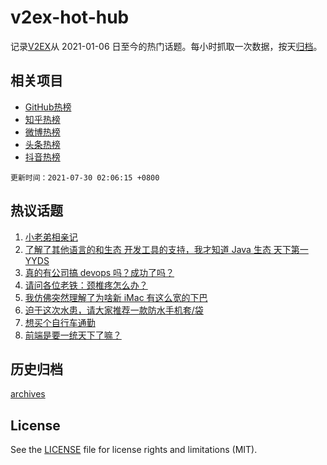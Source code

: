 # v2ex-hot-hub

 记录[V2EX](https://www.v2ex.com/)从 2021-01-06 日至今的热门话题。每小时抓取一次数据，按天[归档](archives)。
 
 ## 相关项目

- [GitHub热榜](https://github.com/lonnyzhang423/github-hot-hub)
- [知乎热榜](https://github.com/lonnyzhang423/zhihu-hot-hub)
- [微博热榜](https://github.com/lonnyzhang423/weibo-hot-hub)
- [头条热榜](https://github.com/lonnyzhang423/toutiao-hot-hub)
- [抖音热榜](https://github.com/lonnyzhang423/douyin-hot-hub)


 `更新时间：2021-07-30 02:06:15 +0800`

## 热议话题

1. [小老弟相亲记](https://www.v2ex.com/t/792382)
1. [了解了其他语言的和生态 开发工具的支持，我才知道 Java 生态 天下第一 YYDS](https://www.v2ex.com/t/792390)
1. [真的有公司搞 devops 吗？成功了吗？](https://www.v2ex.com/t/792410)
1. [请问各位老铁：颈椎疼怎么办？](https://www.v2ex.com/t/792481)
1. [我仿佛突然理解了为啥新 iMac 有这么宽的下巴](https://www.v2ex.com/t/792490)
1. [迫于这次水患，请大家推荐一款防水手机套/袋](https://www.v2ex.com/t/792456)
1. [想买个自行车通勤](https://www.v2ex.com/t/792521)
1. [前端是要一统天下了嘛？](https://www.v2ex.com/t/792518)

## 历史归档

[archives](archives)

## License

See the [LICENSE](LICENSE) file for license rights and limitations (MIT).
